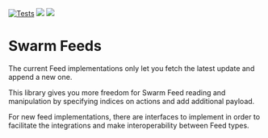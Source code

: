 [![Tests](https://github.com/fairDataSociety/swarm-feeds/actions/workflows/test.yml/badge.svg)](https://github.com/fairDataSociety/swarm-feeds/actions/workflows/test.yml)
![](https://img.shields.io/badge/Node.js-%3E%3D12.0.0-orange.svg?style=flat-square)
![](https://img.shields.io/badge/runs%20in-browser%20%7C%20node%20%7C%20webworker%20%7C%20electron-orange)

# Swarm Feeds

The current Feed implementations only let you fetch the latest update and append a new one.

This library gives you more freedom for Swarm Feed reading and manipulation by specifying indices on actions and add additional payload.

For new feed implementations, there are interfaces to implement in order to facilitate the integrations and make interoperability between Feed types.

